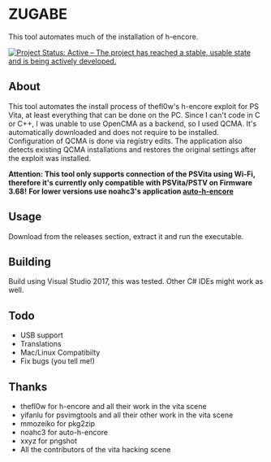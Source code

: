 # ZUGABE
This tool automates much of the installation of h-encore.

[![Project Status: Active – The project has reached a stable, usable state and is being actively developed.](http://www.repostatus.org/badges/latest/active.svg)](http://www.repostatus.org/#active)

## About
This tool automates the install process of thefl0w's h-encore exploit for PS Vita, at least everything that can be done on the PC. 
Since I can't code in C or C++, I was unable to use OpenCMA as a backend, so I used QCMA. It's automatically downloaded and does not require to be installed. 
Configuration of QCMA is done via registry edits. The application also detects existing QCMA installations and restores the original settings after the exploit was installed.

**Attention: This tool only supports connection of the PSVita using Wi-Fi, therefore it's currently only compatible with PSVita/PSTV on Firmware 3.68!**
**For lower versions use noahc3's application [auto-h-encore](https://github.com/noahc3/auto-h-encore)**

## Usage
Download from the releases section, extract it and run the executable.

## Building
Build using Visual Studio 2017, this was tested. Other C# IDEs might work as well.

## Todo
- USB support
- Translations
- Mac/Linux Compatibilty
- Fix bugs (you tell me!)

## Thanks
 - thefl0w for h-encore and all their work in the vita scene
 - yifanlu for psvimgtools and all their other work in the vita scene
 - mmozeiko for pkg2zip
 - noahc3 for auto-h-encore
 - xxyz for pngshot
 - All the contributors of the vita hacking scene
